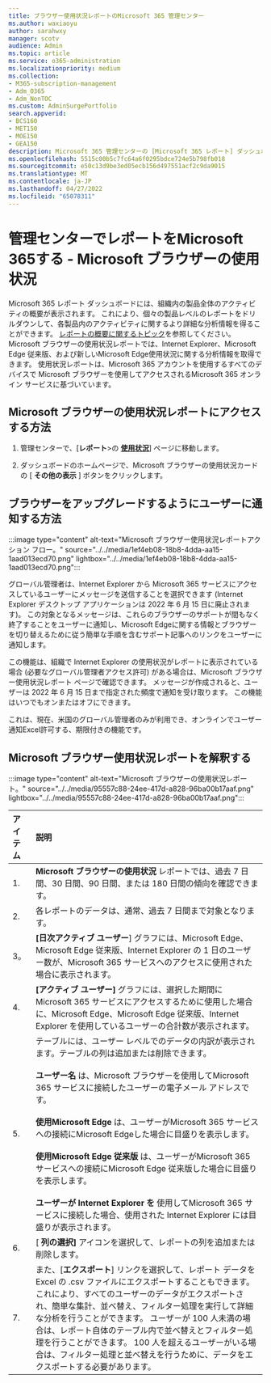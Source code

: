 ```yaml
---
title: ブラウザー使用状況レポートのMicrosoft 365 管理センター
ms.author: waxiaoyu
author: sarahwxy
manager: scotv
audience: Admin
ms.topic: article
ms.service: o365-administration
ms.localizationpriority: medium
ms.collection:
- M365-subscription-management
- Adm_O365
- Adm_NonTOC
ms.custom: AdminSurgePortfolio
search.appverid:
- BCS160
- MET150
- MOE150
- GEA150
description: Microsoft 365 管理センターの [Microsoft 365 レポート] ダッシュボードを使用して Microsoft ブラウザー使用状況レポートを取得する方法について説明します。
ms.openlocfilehash: 5515c00b5c7fc64a6f0295bdce724e5b798fb018
ms.sourcegitcommit: e50c13d9be3ed05ecb156d497551acf2c9da9015
ms.translationtype: MT
ms.contentlocale: ja-JP
ms.lasthandoff: 04/27/2022
ms.locfileid: "65078311"
---
```

# <a name="microsoft-365-reports-in-the-admin-center---microsoft-browser-usage"></a>管理センターでレポートをMicrosoft 365する - Microsoft ブラウザーの使用状況

Microsoft 365 レポート ダッシュボードには、組織内の製品全体のアクティビティの概要が表示されます。 これにより、個々の製品レベルのレポートをドリルダウンして、各製品内のアクティビティに関するより詳細な分析情報を得ることができます。 [レポートの概要に関するトピック](activity-reports.md)を参照してください。 Microsoft ブラウザーの使用状況レポートでは、Internet Explorer、Microsoft Edge 従来版、および新しいMicrosoft Edge使用状況に関する分析情報を取得できます。 使用状況レポートは、Microsoft 365 アカウントを使用するすべてのデバイスで Microsoft ブラウザーを使用してアクセスされるMicrosoft 365 オンライン サービスに基づいています。

## <a name="how-to-get-to-the-microsoft-browser-usage-report"></a>Microsoft ブラウザーの使用状況レポートにアクセスする方法

1. 管理センターで、[**レポート**\>の <b><a href="https://go.microsoft.com/fwlink/p/?linkid=2074756" target="_blank">使用状況</a></b>] ページに移動します。

2. ダッシュボードのホームページで、Microsoft ブラウザーの使用状況カードの [ **その他の表示** ] ボタンをクリックします。

## <a name="how-to-notify-users-to-upgrade-their-browser"></a>ブラウザーをアップグレードするようにユーザーに通知する方法

:::image type="content" alt-text="Microsoft ブラウザー使用状況レポートアクション フロー。" source="../../media/1ef4eb08-18b8-4dda-aa15-1aad013ecd70.png" lightbox="../../media/1ef4eb08-18b8-4dda-aa15-1aad013ecd70.png":::

グローバル管理者は、Internet Explorer から Microsoft 365 サービスにアクセスしているユーザーにメッセージを送信することを選択できます (Internet Explorer デスクトップ アプリケーションは 2022 年 6 月 15 日に廃止されます)。 この対象となるメッセージは、これらのブラウザーのサポートが間もなく終了することをユーザーに通知し、Microsoft Edgeに関する情報とブラウザーを切り替えるために従う簡単な手順を含むサポート記事へのリンクをユーザーに通知します。 

この機能は、組織で Internet Explorer の使用状況がレポートに表示されている場合 (必要なグローバル管理者アクセス許可) がある場合は、Microsoft ブラウザー使用状況レポート ページで確認できます。 メッセージが作成されると、ユーザーは 2022 年 6 月 15 日まで指定された頻度で通知を受け取ります。 この機能はいつでもオンまたはオフにできます。

これは、現在、米国のグローバル管理者のみが利用でき、オンラインでユーザー通知Excel許可する、期限付きの機能です。

## <a name="interpret-the-microsoft-browser-usage-report"></a>Microsoft ブラウザー使用状況レポートを解釈する

:::image type="content" alt-text="Microsoft ブラウザーの使用状況レポート。" source="../../media/95557c88-24ee-417d-a828-96ba00b17aaf.png" lightbox="../../media/95557c88-24ee-417d-a828-96ba00b17aaf.png":::

|アイテム|説明|
|:-----|:-----|
|1. |**Microsoft ブラウザーの使用状況** レポートでは、過去 7 日間、30 日間、90 日間、または 180 日間の傾向を確認できます。 |
|2. |各レポートのデータは、通常、過去 7 日間まで対象となります。 |
|3。 |**[日次アクティブ ユーザー**] グラフには、Microsoft Edge、Microsoft Edge 従来版、Internet Explorer の 1 日のユーザー数が、Microsoft 365 サービスへのアクセスに使用された場合に表示されます。 |
|4. |**[アクティブ ユーザー]** グラフには、選択した期間に Microsoft 365 サービスにアクセスするために使用した場合に、Microsoft Edge、Microsoft Edge 従来版、Internet Explorer を使用しているユーザーの合計数が表示されます。 |
|5. |テーブルには、ユーザー レベルでのデータの内訳が表示されます。テーブルの列は追加または削除できます。  <br/><br/>**ユーザー名** は、Microsoft ブラウザーを使用してMicrosoft 365 サービスに接続したユーザーの電子メール アドレスです。<br><br/>**使用Microsoft Edge** は、ユーザーがMicrosoft 365 サービスへの接続にMicrosoft Edgeした場合に目盛りを表示します。<br/><br/>**使用Microsoft Edge 従来版** は、ユーザーがMicrosoft 365 サービスへの接続にMicrosoft Edge 従来版した場合に目盛りを表示します。<br/><br/>**ユーザーが Internet Explorer を** 使用してMicrosoft 365 サービスに接続した場合、使用された Internet Explorer には目盛りが表示されます。 |
|6. |[ **列の選択]** アイコンを選択して、レポートの列を追加または削除します。|
|7. |また、[**エクスポート**] リンクを選択して、レポート データを Excel の .csv ファイルにエクスポートすることもできます。 これにより、すべてのユーザーのデータがエクスポートされ、簡単な集計、並べ替え、フィルター処理を実行して詳細な分析を行うことができます。 ユーザーが 100 人未満の場合は、レポート自体のテーブル内で並べ替えとフィルター処理を行うことができます。 100 人を超えるユーザーがいる場合は、フィルター処理と並べ替えを行うために、データをエクスポートする必要があります。|
